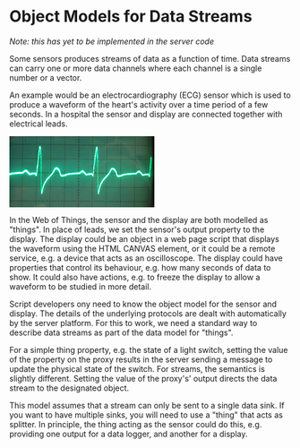 # Object Models for Data Streams

*Note: this has yet to be implemented in the server code*

Some sensors produces streams of data as a function of time. Data streams can carry one or more data channels where each channel is a single number or a vector.

An example would be an electrocardiography (ECG) sensor which is used to produce a waveform of the heart's activity over a time period of a few seconds. In a hospital the sensor and display are connected together with electrical leads.

<img align="middle" src="ecg.jpg" alt="ECG waveform">

In the Web of Things, the sensor and the display are both modelled as "things". In place of leads, we set the sensor's output property to the display. The display could be an object in a web page script that displays the waveform using the HTML CANVAS element, or it could be a remote service, e.g. a device that acts as an oscilloscope. The display could have properties that control its behaviour, e.g. how many seconds of data to show. It could also have actions, e.g. to freeze the display to allow a waveform to be studied in more detail.

Script developers ony need to know the object model for the sensor and display. The details of the underlying protocols are dealt with automatically by the server platform. For this to work, we need a standard way to describe data streams as part of the data model for "things".

For a simple thing property, e.g. the state of a light switch, setting the value of the property on the proxy results in the server sending a message to update the physical state of the switch. For streams, the semantics is slightly different. Setting the value of the proxy's' output directs the data stream to the designated object.

This model assumes that a stream can only be sent to a single data sink.  If you want to have multiple sinks, you will need to use a "thing" that acts as splitter. In principle, the thing acting as the sensor could do this, e.g. providing one output for a data logger, and another for a display.
